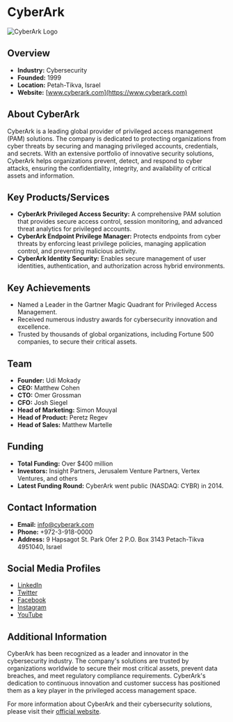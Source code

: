 # CyberArk

![CyberArk Logo](logo_image.jpg)

## Overview

- **Industry:** Cybersecurity
- **Founded:** 1999
- **Location:** Petah-Tikva, Israel
- **Website:** [www.cyberark.com](https://www.cyberark.com)

## About CyberArk

CyberArk is a leading global provider of privileged access management (PAM) solutions. The company is dedicated to protecting organizations from cyber threats by securing and managing privileged accounts, credentials, and secrets. With an extensive portfolio of innovative security solutions, CyberArk helps organizations prevent, detect, and respond to cyber attacks, ensuring the confidentiality, integrity, and availability of critical assets and information.

## Key Products/Services

- **CyberArk Privileged Access Security:** A comprehensive PAM solution that provides secure access control, session monitoring, and advanced threat analytics for privileged accounts.
- **CyberArk Endpoint Privilege Manager:** Protects endpoints from cyber threats by enforcing least privilege policies, managing application control, and preventing malicious activity.
- **CyberArk Identity Security:** Enables secure management of user identities, authentication, and authorization across hybrid environments.

## Key Achievements

- Named a Leader in the Gartner Magic Quadrant for Privileged Access Management.
- Received numerous industry awards for cybersecurity innovation and excellence.
- Trusted by thousands of global organizations, including Fortune 500 companies, to secure their critical assets.

## Team

- **Founder:** Udi Mokady
- **CEO:** Matthew Cohen
- **CTO:** Omer Grossman
- **CFO:** Josh Siegel
- **Head of Marketing:** Simon Mouyal
- **Head of Product:** Peretz Regev
- **Head of Sales:** Matthew Martelle

## Funding

- **Total Funding:** Over $400 million
- **Investors:** Insight Partners, Jerusalem Venture Partners, Vertex Ventures, and others
- **Latest Funding Round:** CyberArk went public (NASDAQ: CYBR) in 2014.

## Contact Information

- **Email:** [info@cyberark.com](mailto:info@cyberark.com)
- **Phone:** +972-3-918-0000
- **Address:**  9 Hapsagot St. Park Ofer 2 P.O. Box 3143 Petach-Tikva 4951040, Israel

## Social Media Profiles

- [LinkedIn](https://www.linkedin.com/company/cyberark/)
- [Twitter](https://twitter.com/CyberArk)
- [Facebook](https://www.facebook.com/CyberArk)
- [Instagram](https://www.instagram.com/cyberark/)
- [YouTube](https://www.youtube.com/user/CyberArkSoftware)

## Additional Information

CyberArk has been recognized as a leader and innovator in the cybersecurity industry. The company's solutions are trusted by organizations worldwide to secure their most critical assets, prevent data breaches, and meet regulatory compliance requirements. CyberArk's dedication to continuous innovation and customer success has positioned them as a key player in the privileged access management space.

For more information about CyberArk and their cybersecurity solutions, please visit their [official website](https://www.cyberark.com).
